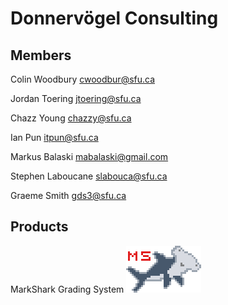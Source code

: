 Donnervögel Consulting
======================
## Members
Colin Woodbury
<cwoodbur@sfu.ca>

Jordan Toering
<jtoering@sfu.ca>

Chazz Young
<chazzy@sfu.ca>

Ian Pun
<itpun@sfu.ca>

Markus Balaski
<mabalaski@gmail.com>

Stephen Laboucane
<slabouca@sfu.ca>

Graeme Smith
<gds3@sfu.ca>

## Products
MarkShark Grading System
![MarkShark Logo](/images/logo/markshark-3x.png)
